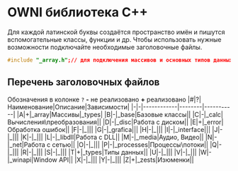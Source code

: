 # OWNI библиотека С++

Для каждой латинской буквы создаётся пространство имён и пишутся вспомогательные классы, функции и др.
Чтобы использовать нужные возможности подключайте необходимые заголовочные файлы.

```C++
#include "_array.h";// для подключения массивов и основных типов данных
```
## Перечень заголовочных файлов
Обозначения в колонке `?` **-** не реализовано **+** реализовано
|#|?|Наименование|Описание|Зависимости|
|-|-|------------|--------|-----------|
|A|+|\_array|Массивы|\_types|
|B|-|\_base|Базовые классы||
|C|-|\_calc|Вычисления\преобразования||
|D|-|\_disc|Работа с диском||
|E|+|\_error|Обработка ошибок||
|F|-|\_|||
|G|-|\_grafica|||
|H|-|\_|||
|I|-|\_interface|||
|J|-|\_|||
|K|-|\_|||
|L|-|\_libdll|Работа с DLL||
|M|-|\_media|Аудио, Видео||
|N|-|\_net|Работа с сетью||
|O|-|\_|||
|P|-|\_processes|Процессы\потоки||
|Q|-|\_|||
|R|-|\_|||
|S|-|\_|||
|T|+|\_types|Типы данных||
|U|-|\_|||
|V|-|\_|||
|W|-|\_winapi|Window API||
|X|-|\_|||
|Y|-|\_|||
|Z|+|\_zests|Изюменки||
